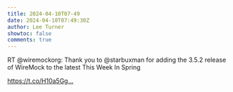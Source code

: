 ```yaml
---
title: 2024-04-10T07-49
date: 2024-04-10T07:49:30Z
author: Lee Turner
showtoc: false
comments: true
---
```


RT @wiremockorg: Thank you to @starbuxman for adding the 3.5.2 release of WireMock to the latest This Week In Spring 

https://t.co/H10a5Gg…

